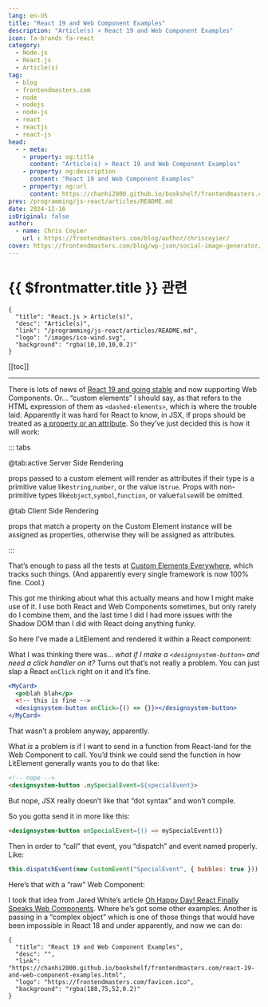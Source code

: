 ```yaml
---
lang: en-US
title: "React 19 and Web Component Examples"
description: "Article(s) > React 19 and Web Component Examples"
icon: fa-brands fa-react
category:
  - Node.js
  - React.js
  - Article(s)
tag:
  - blog
  - frontendmasters.com
  - node
  - nodejs
  - node-js
  - react
  - reactjs
  - react-js
head:
  - - meta:
    - property: og:title
      content: "Article(s) > React 19 and Web Component Examples"
    - property: og:description
      content: "React 19 and Web Component Examples"
    - property: og:url
      content: https://chanhi2000.github.io/bookshelf/frontendmasters.com/react-19-and-web-component-examples.html
prev: /programming/js-react/articles/README.md
date: 2024-12-16
isOriginal: false
author:
  - name: Chris Coyier
    url : https://frontendmasters.com/blog/author/chriscoyier/
cover: https://frontendmasters.com/blog/wp-json/social-image-generator/v1/image/4800
---
```


# {{ $frontmatter.title }} 관련

```component VPCard
{
  "title": "React.js > Article(s)",
  "desc": "Article(s)",
  "link": "/programming/js-react/articles/README.md",
  "logo": "/images/ico-wind.svg",
  "background": "rgba(10,10,10,0.2)"
}
```

[[toc]]

---

<SiteInfo
  name="React 19 and Web Component Examples"
  desc="There is lots of news of React 19 and going stable and now supporting Web Components. Or… “custom elements” I should say, as that refers to the HTML expression of them as <dashed-elements>, which is where the trouble laid. Apparently it was hard for React to know, in JSX, if props should be treated as a property or an attribute. So they’ve just decided this is how it will work:"
  url="https://frontendmasters.com/blog/react-19-and-web-component-examples/"
  logo="https://frontendmasters.com/favicon.ico"
  preview="https://frontendmasters.com/blog/wp-json/social-image-generator/v1/image/4800"/>

There is lots of news of [<VPIcon icon="fa-brands fa-react"/>React 19 and going stable](https://react.dev/blog/2024/12/05/react-19) and now supporting Web Components. Or… “custom elements” I should say, as that refers to the HTML expression of them as `<dashed-elements>`, which is where the trouble laid. Apparently it was hard for React to know, in JSX, if props should be treated as [<VPIcon icon="fas fa-globe"/>a property or an attribute](https://jakearchibald.com/2024/attributes-vs-properties/). So they’ve just decided this is how it will work:

::: tabs

@tab:active Server Side Rendering

props passed to a custom element will render as attributes if their type is a primitive value like`string`,`number`, or the value is`true`. Props with non-primitive types like`object`,`symbol`,`function`, or value`false`will be omitted.

@tab Client Side Rendering

props that match a property on the Custom Element instance will be assigned as properties, otherwise they will be assigned as attributes.

:::

That’s enough to pass all the tests at [<VPIcon icon="fas fa-globe"/>Custom Elements Everywhere](https://custom-elements-everywhere.com/), which tracks such things. (And apparently every single framework is now 100% fine. Cool.)

This got me thinking about what this actually means and how I might make use of it. I use both React and Web Components sometimes, but only rarely do I combine them, and the last time I did I had more issues with the Shadow DOM than I did with React doing anything funky.

So here I’ve made a LitElement and rendered it within a React component:

<CodePen
  user="chriscoyier"
  slug-hash="yyBJxdp"
  title="React 19 and Web Components"
  :default-tab="['css','result']"
  :theme="$isDarkmode ? 'dark': 'light'"/>

What I was thinking there was… *what if I make a `<designsystem-button>` and need a click handler on it?* Turns out that’s not really a problem. You can just slap a React `onClick` right on it and it’s fine.

```jsx
<MyCard>
  <p>blah blah</p>
  <!-- this is fine -->
  <designsystem-button onClick={() => {}}></designsystem-button>
</MyCard>
```

That wasn’t a problem anyway, apparently.

What *is* a problem is if I want to send in a function from React-land for the Web Component to call. You’d think we could send the function in how LitElement generally wants you to do that like:

```html
<!-- nope -->
<designsystem-button .mySpecialEvent=${specialEvent}>
```

But nope, JSX really doesn’t like that “dot syntax” and won’t compile.

So you gotta send it in more like this:

```html
<designsystem-button onSpecialEvent={() => mySpecialEvent()}
```

Then in order to “call” that event, you “dispatch” and event named properly. Like:

```js
this.dispatchEvent(new CustomEvent("SpecialEvent", { bubbles: true }));
```

Here’s that with a “raw” Web Component:

<CodePen
  user="chriscoyier"
  slug-hash="RNboKBL"
  title="React 19 and Web Components"
  :default-tab="['css','result']"
  :theme="$isDarkmode ? 'dark': 'light'"/>

I took that idea from Jared White’s article [<VPIcon icon="fas fa-globe"/>Oh Happy Day! React Finally Speaks Web Components](https://thathtml.blog/2024/12/oh-happy-day-react-finally-speaks-web-component/). Where he’s got some other examples. Another is passing in a “complex object” which is one of those things that would have been impossible in React 18 and under apparently, and now we can do:

<CodePen
  user="chriscoyier"
  slug-hash="GgKNrzx"
  title="React 19 and Web Components"
  :default-tab="['css','result']"
  :theme="$isDarkmode ? 'dark': 'light'"/>

<!-- TODO: add ARTICLE CARD -->
```component VPCard
{
  "title": "React 19 and Web Component Examples",
  "desc": "",
  "link": "https://chanhi2000.github.io/bookshelf/frontendmasters.com/react-19-and-web-component-examples.html",
  "logo": "https://frontendmasters.com/favicon.ico",
  "background": "rgba(188,75,52,0.2)"
}
```

